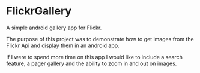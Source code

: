 # FlickrGallery
A simple android gallery app for Flickr.

The purpose of this project was to demonstrate how to get images from the Flickr Api and display them in an android app.

If I were to spend more time on this app I would like to include a search feature, a pager gallery and the ability to zoom in and out on images.



